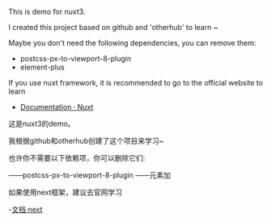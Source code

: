 This is demo for nuxt3.

I created this project based on github and 'otherhub' to learn ~

Maybe you don't need the following dependencies, you can remove them:

- postcss-px-to-viewport-8-plugin
- element-plus

If you use nuxt framework, it is recommended to go to the official website to learn

-  [Documentation · Nuxt](https://nuxt.com/)



这是nuxt3的demo。

我根据github和otherhub创建了这个项目来学习~

也许你不需要以下依赖项，你可以删除它们:

——postcss-px-to-viewport-8-plugin
——元素加

如果使用next框架，建议去官网学习

-[文档·next](https://nuxt.com/)